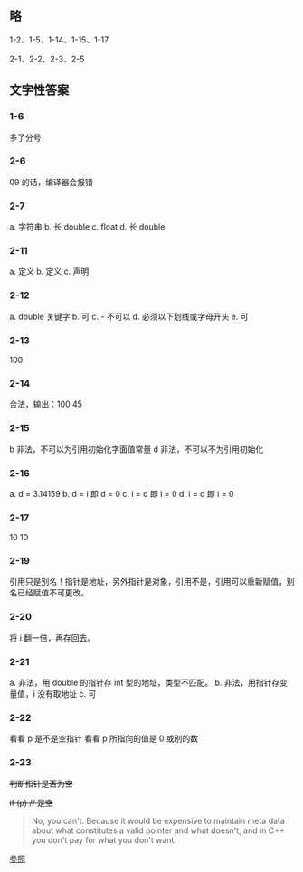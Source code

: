 ## 略
1-2、1-5、1-14、1-15、1-17

2-1、2-2、2-3、2-5

## 文字性答案

### 1-6

多了分号

### 2-6

09 的话，编译器会报错

### 2-7

a. 字符串
b. 长 double
c. float
d. 长 double

### 2-11

a. 定义
b. 定义
c. 声明

### 2-12

a. double 关键字
b. 可
c. - 不可以
d. 必须以下划线或字母开头
e. 可

### 2-13

100

### 2-14

合法，输出：100 45

### 2-15

b 非法，不可以为引用初始化字面值常量
d 非法，不可以不为引用初始化

### 2-16

a. d = 3.14159
b. d = i 即 d = 0
c. i = d 即 i = 0
d. i = d 即 i = 0

### 2-17

10 10

### 2-19

引用只是别名！指针是地址，另外指针是对象，引用不是，引用可以重新赋值，别名已经赋值不可更改。

### 2-20
将 i 翻一倍，再存回去。

### 2-21

a. 非法，用 double 的指针存 int 型的地址，类型不匹配。
b. 非法，用指针存变量值，i 没有取地址
c. 可

### 2-22

看看 p 是不是空指针
看看 p 所指向的值是 0 或别的数

### 2-23

~~判断指针是否为空~~

~~if (p) // 是空~~

> No, you can't. Because it would be expensive to maintain meta data about what constitutes a valid pointer and what doesn't, and in C++ you don't pay for what you don't want.

[参照](https://stackoverflow.com/questions/17202570/c-is-it-possible-to-determine-whether-a-pointer-points-to-a-valid-object/17202622#17202622)
